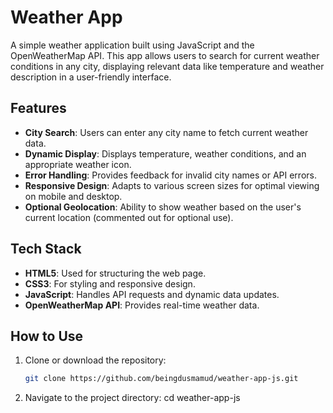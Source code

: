 # Weather App

A simple weather application built using JavaScript and the OpenWeatherMap API. This app allows users to search for current weather conditions in any city, displaying relevant data like temperature and weather description in a user-friendly interface.

## Features

- **City Search**: Users can enter any city name to fetch current weather data.
- **Dynamic Display**: Displays temperature, weather conditions, and an appropriate weather icon.
- **Error Handling**: Provides feedback for invalid city names or API errors.
- **Responsive Design**: Adapts to various screen sizes for optimal viewing on mobile and desktop.
- **Optional Geolocation**: Ability to show weather based on the user's current location (commented out for optional use).

## Tech Stack

- **HTML5**: Used for structuring the web page.
- **CSS3**: For styling and responsive design.
- **JavaScript**: Handles API requests and dynamic data updates.
- **OpenWeatherMap API**: Provides real-time weather data.

## How to Use

1. Clone or download the repository:
   ```bash
   git clone https://github.com/beingdusmamud/weather-app-js.git
2. Navigate to the project directory:
   cd weather-app-js

